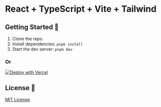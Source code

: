 # React + TypeScript + Vite + Tailwind



## Getting Started 🚀

1. Clone the repo.
2. Install dependencies: `pnpm install`
3. Start the dev server: `pnpm dev`

### Or

[![Deploy with Vercel](https://vercel.com/button)](https://vercel.com/new/clone?repository-url=https%3A%2F%2Fgithub.com%2Fmoinulmoin%2Fvite-react-tailwind-starter)


## License 📄

[MIT License](https://github.com/moinulmoin/vite-react-tailwind-starter/blob/master/LICENSE)
